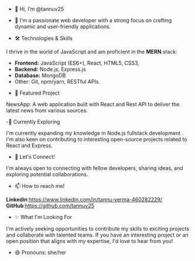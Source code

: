 - 👋 Hi, I’m @tannuv25

- 👀 I'm a passionate web developer with a strong focus on crafting dynamic and user-friendly applications.

- 🛠️ Technologies & Skills

I thrive in the world of JavaScript and am proficient in the **MERN** stack:

* **Frontend:** JavaScript (ES6+), React, HTML5, CSS3, 
* **Backend:** Node.js, Express.js
* **Database:** MongoDB
* Other: Git, npm/yarn, RESTful APIs.

- 🚀 Featured Project

NewsApp: A web application built with React and Rest API to deliver the latest news from various sources.

-🌱 Currently Exploring

I'm currently expanding my knowledge in Node.js fullstack development . I'm also keen on contributing to interesting open-source projects related to React and Express.

- 🤝 Let's Connect!

I'm always open to connecting with fellow developers, sharing ideas, and exploring potential collaborations.

- 📫 How to reach me!

**Linkedin**:https://www.linkedin.com/in/tannu-verma-460282229/
**GitHub**:https://github.com/tannuv25

- ✨ What I'm Looking For

I'm actively seeking opportunities to contribute my skills to exciting projects and collaborate with talented teams. If you have an interesting project or an open position that aligns with my expertise, I'd love to hear from you!

- 😄 Pronouns: she/her

